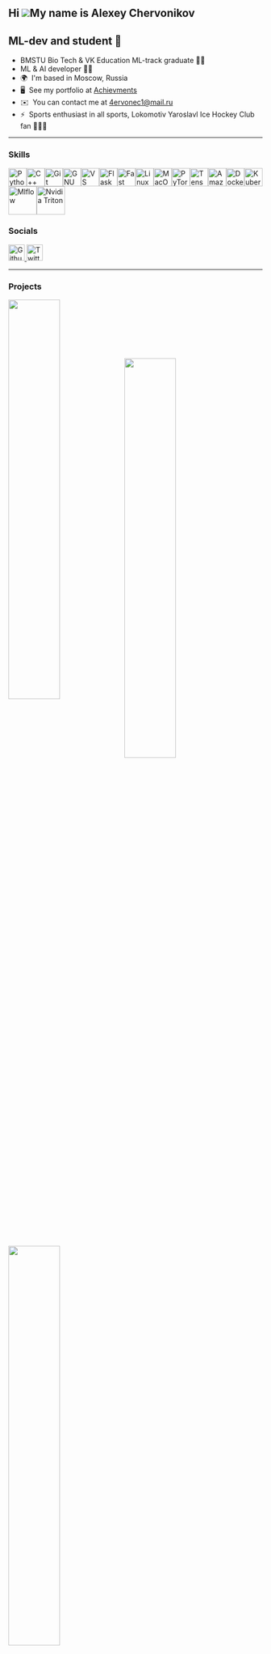 Hi ![](https://user-images.githubusercontent.com/18350557/176309783-0785949b-9127-417c-8b55-ab5a4333674e.gif)My name is Alexey Chervonikov
---------------------  
ML-dev and student 🤗 
---------------------  
* BMSTU Bio Tech & VK Education ML-track graduate 👨‍🎓
* ML & AI developer 🧑‍💻
* 🌍  I'm based in Moscow, Russia
* 🖥️  See my portfolio at [Achievments](http://github.com/4ervonec19/my-score)
* ✉️  You can contact me at [4ervonec1@mail.ru](mailto:4ervonec19@mail.ru)
* ⚡  Sports enthusiast in all sports, Lokomotiv Yaroslavl Ice Hockey Club fan 🚂🏒🚨
--------------------
### Skills  
<p align="left"> <a href="https://www.python.org/" target="_blank" rel="noreferrer"><img src="https://raw.githubusercontent.com/danielcranney/readme-generator/main/public/icons/skills/python-colored.svg" width="36" height="36" alt="Python" title="Python"/></a><a href="https://docs.microsoft.com/en-us/cpp/?view=msvc-170" target="_blank" rel="noreferrer"><img src="https://raw.githubusercontent.com/danielcranney/readme-generator/main/public/icons/skills/cplusplus-colored.svg" width="36" height="36" alt="C++" title="C++"/></a><a href="https://git-scm.com/" target="_blank" rel="noreferrer"><img src="https://raw.githubusercontent.com/danielcranney/readme-generator/main/public/icons/skills/git-colored.svg" width="36" height="36" alt="Git" title="Git"/></a><a href="https://www.gnu.org/software/bash/" target="_blank" rel="noreferrer"><img src="https://raw.githubusercontent.com/danielcranney/readme-generator/main/public/icons/skills/gnubash.svg" width="36" height="36" alt="GNU Bash" title="GNU Bash"/></a><a href="https://code.visualstudio.com/" target="_blank" rel="noreferrer"><img src="https://raw.githubusercontent.com/danielcranney/readme-generator/main/public/icons/skills/visualstudiocode-colored.svg" width="36" height="36" alt="VS Code" title="VS Code"/></a><a href="https://flask.palletsprojects.com/en/3.0.x/" target="_blank" rel="noreferrer"><img src="https://raw.githubusercontent.com/danielcranney/readme-generator/main/public/icons/skills/flask-colored.svg" width="36" height="36" alt="Flask" title="Flask"/></a><a href="https://fastapi.tiangolo.com/" target="_blank" rel="noreferrer"><img src="https://raw.githubusercontent.com/danielcranney/readme-generator/main/public/icons/skills/fastapi-colored.svg" width="36" height="36" alt="Fast API" title="Fast API"/></a><a href="https://www.linux.org" target="_blank" rel="noreferrer"><img src="https://raw.githubusercontent.com/danielcranney/readme-generator/main/public/icons/skills/linux-colored.svg" width="36" height="36" alt="Linux" title="Linux"/></a><a href="https://apple.com" target="_blank" rel="noreferrer"><img src="https://raw.githubusercontent.com/danielcranney/readme-generator/main/public/icons/skills/macos-colored.svg" width="36" height="36" alt="MacOS" title="MacOS"/></a><a href="https://pytorch.org/" target="_blank" rel="noreferrer"><img src="https://raw.githubusercontent.com/danielcranney/readme-generator/main/public/icons/skills/pytorch-colored.svg" width="36" height="36" alt="PyTorch" title="PyTorch"/></a><a href="https://www.tensorflow.org/" target="_blank" rel="noreferrer"><img src="https://raw.githubusercontent.com/danielcranney/readme-generator/main/public/icons/skills/tensorflow-colored.svg" width="36" height="36" alt="TensorFlow" title="TensorFlow"/></a><a href="https://aws.amazon.com" target="_blank" rel="noreferrer"><img src="https://upload.wikimedia.org/wikipedia/commons/thumb/9/93/Amazon_Web_Services_Logo.svg/800px-Amazon_Web_Services_Logo.svg.png" width="36" height="36" alt="Amazon Web Services" title="Amazon Web Services"/></a><a href="https://www.docker.com/" target="_blank" rel="noreferrer"><img src="https://raw.githubusercontent.com/danielcranney/readme-generator/main/public/icons/skills/docker-colored.svg" width="36" height="36" alt="Docker" title="Docker"/></a><a href="https://kubernetes.io/" target="_blank" rel="noreferrer"><img src="https://raw.githubusercontent.com/danielcranney/readme-generator/main/public/icons/skills/kubernetes-colored.svg" width="36" height="36" alt="Kubernetes" title="Kubernetes"/></a><a href="https://mlflow.org" target="_blank" rel="noreferrer"><img src="https://miro.medium.com/v2/resize:fit:1056/0*5Hubk4Nwe7BdQS2D" width="56" height="56" alt="Mlflow" title="Mlflow"/></a><a href="https://docs.nvidia.com/deeplearning/triton-inference-server/user-guide/docs/contents.html" target="_blank" rel="noreferrer"><img src="https://velog.velcdn.com/images/vernolog/post/4eb2b4f2-a19d-4d49-ad95-33c78be88e49/image.png" width="56" height="56" alt="Nvidia Triton" title="Nvidia Triton"/></a> </p> 


 ### Socials  
 <p align="left"> <a href="https://www.github.com/4ervonec19" target="_blank" rel="noreferrer"> <picture> <source media="(prefers-color-scheme: dark)" srcset="https://raw.githubusercontent.com/danielcranney/readme-generator/main/public/icons/socials/github-dark.svg" /> <source media="(prefers-color-scheme: light)" srcset="https://raw.githubusercontent.com/danielcranney/readme-generator/main/public/icons/socials/github.svg" /> <img src="https://raw.githubusercontent.com/danielcranney/readme-generator/main/public/icons/socials/github.svg" width="32" height="32" alt="Github" title="Github" /> </picture> </a> <a href="https://www.x.com/4ervonec19" target="_blank" rel="noreferrer"> <picture> <source media="(prefers-color-scheme: dark)" srcset="https://raw.githubusercontent.com/danielcranney/readme-generator/main/public/icons/socials/twitter-dark.svg" /> <source media="(prefers-color-scheme: light)" srcset="https://raw.githubusercontent.com/danielcranney/readme-generator/main/public/icons/socials/twitter.svg" /> <img src="https://raw.githubusercontent.com/danielcranney/readme-generator/main/public/icons/socials/twitter.svg" width="32" height="32" alt="Twitter" title="Twitter" /> </picture> </a></p>
 
---------------------

### Projects

<div width="100%" align="center"><a href="https://github.com/4ervonec19/vk-video-intern-logo-detection" align="left"><img align="left" width="45%" src="https://github-readme-stats.vercel.app/api/pin/?username=4ervonec19&repo=vk-video-intern-logo-detection&text_color=0f172a&icon_color=0891b2&bg_color=ffffff&hide_border=true&locale=en" /></a></div>

<br /><br /><br /><br /><br /><br />

<div width="100%" align="center"><a href="https://github.com/1mizhgun1/Purify" align="left"><img align="left" width="45%" src="https://github-readme-stats.vercel.app/api/pin/?username=1mizhgun1&repo=Purify&text_color=0f172a&icon_color=0891b2&bg_color=ffffff&hide_border=true&locale=en" /></a></div>

<br /><br /><br /><br /><br /><br />

<div width="100%" align="center"><a href="https://github.com/ark2016/VK-Technopark-project-2024/tree/preliminary-research-branch" align="left"><img align="left" width="45%" src="https://github-readme-stats.vercel.app/api/pin/?username=ark2016&repo=VK-Technopark-project-2024&text_color=0f172a&icon_color=0891b2&bg_color=ffffff&hide_border=true&locale=en" /></a></div>






